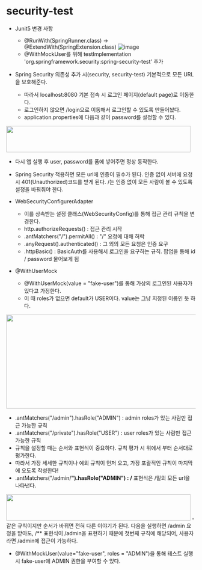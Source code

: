 # security-test

- Junit5 변경 사항
  - @RunWith(SpringRunner.class) -> @ExtendWith(SpringExtension.class)
  ![image](https://user-images.githubusercontent.com/62360009/132111192-1677662d-7d37-4686-b814-82506bb96c11.png)
  - @WithMockUser를 위해 testImplementation 'org.springframework.security:spring-security-test' 추가
 
- Spring Security 의존성 추가 시(security, security-test) 기본적으로 모든 URL을 보호해준다.
  - 따라서 localhost:8080 기본 접속 시 로그인 페이지(default page)로 이동한다.
  - 로그인하지 않으면 /login으로 이동해서 로그인할 수 있도록 만들어놨다.
  - application.properties에 다음과 같이 password를 설정할 수 있다.
<img src="https://user-images.githubusercontent.com/62360009/132111243-2bc66d31-aca9-44c4-aa7a-4eb70f10c668.png" width="490" height="70"/>

  - 다시 앱 실행 후 user, password를 폼에 넣어주면 정상 동작한다.
  - Spring Security 적용하면 모든 url에 인증이 필수가 된다. 인증 없이 서버에 요청 시 401(Unauthorized)코드를 받게 된다. /는 인증 없이 모든 사람이 볼 수 있도록 설정을 바꿔줘야 한다.

- WebSecurityConfigurerAdapter
  - 이를 상속받는 설정 클래스(WebSecurityConfig)를 통해 접근 관리 규칙을 변경한다.
  - http.authorizeRequests() : 접근 관리 시작
  - .antMatchers("/").permitAll() : "/" 요청에 대해 허락
  - .anyRequest().authenticated() : 그 외의 모든 요청은 인증 요구
  - .httpBasic() : BasicAuth를 사용해서 로그인을 요구하는 규칙. 팝업을 통해 id / password 물어보게 됨

- @WithUserMock
  - @WithUserMock(value = "fake-user")를 통해 가상의 로그인된 사용자가 있다고 가정한다.
  - 이 때 roles가 없으면 default가 USER이다. value는 그냥 지정된 이름인 듯 하다.
  
<img src="https://user-images.githubusercontent.com/62360009/132111371-172f7939-6444-412a-be11-99987b7d7ef3.png" width="1000" height="250"/>
     
  - .antMatchers("/admin").hasRole("ADMIN") : admin roles가 있는 사람만 접근 가능한 규칙
  - .antMatchers("/private").hasRole("USER") : user roles가 있는 사람만 접근 가능한 규칙
  - 규칙을 설정할 때는 순서와 표현식이 중요하다. 규칙 평가 시 위에서 부터 순서대로 평가한다.
  - 따라서 가장 세세한 규칙이나 예외 규칙이 먼저 오고, 가장 포괄적인 규칙이 마지막에 오도록 작성한다!
  - .antMatchers("/admin/**").hasRole("ADMIN") : /** 표현식은 /밑의 모든 url을 나타낸다.

<img src="https://user-images.githubusercontent.com/62360009/132111411-0f0fa1b8-1d67-4b0e-9544-f428ec02d556.png" width="490" height="70"/>
  - 같은 규칙이지만 순서가 바뀌면 전혀 다른 이야기가 된다. 다음을 실행하면 /admin 요청을 받아도, /** 표현식이 /admin을 표현하기 때문에 첫번째 규칙에 해당되어, 사용자라면 /admin에 접근이 가능하다. 

  - @WithMockUser(value="fake-user", roles = "ADMIN")을 통해 테스트 실행 시 fake-user에 ADMIN 권한을 부여할 수 있다.
  
